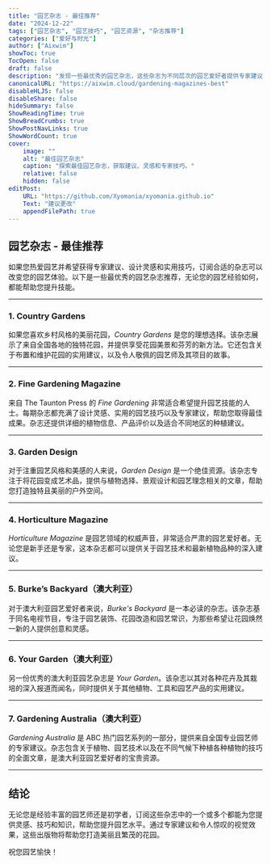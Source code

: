 ```yaml
---
title: "园艺杂志 - 最佳推荐"
date: "2024-12-22"
tags: ["园艺杂志", "园艺技巧", "园艺资源", "杂志推荐"]
categories: ["爱好与时光"]
author: ["Aixwim"]
showToc: true
TocOpen: false
draft: false
description: "发现一些最优秀的园艺杂志，这些杂志为不同层次的园艺爱好者提供专家建议、美丽的园艺设计灵感和实用技巧。"
canonicalURL: "https://aixwim.cloud/gardening-magazines-best"
disableHLJS: false
disableShare: false
hideSummary: false
ShowReadingTime: true
ShowBreadCrumbs: true
ShowPostNavLinks: true
ShowWordCount: true
cover:
    image: ""
    alt: "最佳园艺杂志"
    caption: "探索最佳园艺杂志，获取建议、灵感和专家技巧。"
    relative: false
    hidden: false
editPost:
    URL: "https://github.com/Xyomania/xyomania.github.io"
    Text: "建议更改"
    appendFilePath: true
---
```


## 园艺杂志 - 最佳推荐  

如果您热爱园艺并希望获得专家建议、设计灵感和实用技巧，订阅合适的杂志可以改变您的园艺体验。以下是一些最优秀的园艺杂志推荐，无论您的园艺经验如何，都能帮助您提升技能。  

---

### 1. **Country Gardens**  

如果您喜欢乡村风格的美丽花园，*Country Gardens* 是您的理想选择。该杂志展示了来自全国各地的独特花园，并提供享受花园美景和芬芳的新方法。它还包含关于布置和维护花园的实用建议，以及令人敬佩的园艺师及其项目的故事。  

---

### 2. **Fine Gardening Magazine**  

来自 The Taunton Press 的 *Fine Gardening* 非常适合希望提升园艺技能的人士。每期杂志都充满了设计灵感、实用的园艺技巧以及专家建议，帮助您取得最佳成果。杂志还提供详细的植物信息、产品评价以及适合不同地区的种植建议。  

---

### 3. **Garden Design**  

对于注重园艺风格和美感的人来说，*Garden Design* 是一个绝佳资源。该杂志专注于将花园变成艺术品，提供与植物选择、景观设计和园艺理念相关的文章，帮助您打造独特且美丽的户外空间。  

---

### 4. **Horticulture Magazine**  

*Horticulture Magazine* 是园艺领域的权威声音，非常适合严肃的园艺爱好者。无论您是新手还是专家，这本杂志都可以提供关于园艺技术和最新植物品种的深入建议。  

---

### 5. **Burke’s Backyard**（澳大利亚）  

对于澳大利亚园艺爱好者来说，*Burke's Backyard* 是一本必读的杂志。该杂志基于同名电视节目，专注于园艺装饰、花园改造和园艺常识，为那些希望让花园焕然一新的人提供创意和灵感。  

---

### 6. **Your Garden**（澳大利亚）  

另一份优秀的澳大利亚园艺杂志是 *Your Garden*。该杂志以其对各种花卉及其栽培的深入报道而闻名，同时提供关于其他植物、工具和园艺产品的实用建议。  

---

### 7. **Gardening Australia**（澳大利亚）  

*Gardening Australia* 是 ABC 热门园艺系列的一部分，提供来自全国专业园艺师的专家建议。杂志包含关于植物、园艺技术以及在不同气候下种植各种植物的技巧的全面文章，是澳大利亚园艺爱好者的宝贵资源。  

---

## 结论  

无论您是经验丰富的园艺师还是初学者，订阅这些杂志中的一个或多个都能为您提供灵感、技巧和知识，帮助您提升园艺水平。通过专家建议和令人惊叹的视觉效果，这些出版物将帮助您打造美丽且繁茂的花园。  

祝您园艺愉快！

